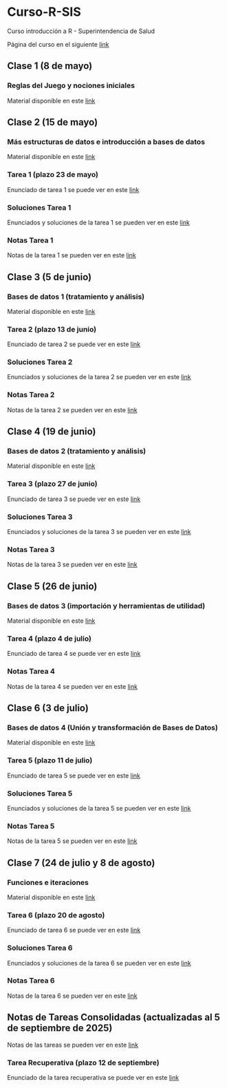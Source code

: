 # Curso-R-SIS
Curso introducción a R - Superintendencia de Salud

Página del curso en el siguiente [link](https://noliverop.github.io/Curso-R-SIS)

## Clase 1 (8 de mayo)
### Reglas del Juego y nociones iniciales
Material disponible en este [link](https://noliverop.github.io/Curso-R-SIS/sesion_1_presentacion.html)

## Clase 2 (15 de mayo)
### Más estructuras de datos e introducción a bases de datos
Material disponible en este [link](https://noliverop.github.io/Curso-R-SIS/sesion_2_presentacion.html)

### Tarea 1 (plazo 23 de mayo)
Enunciado de tarea 1 se puede ver en este [link](https://noliverop.github.io/Curso-R-SIS/tarea_1.html)

### Soluciones Tarea 1 
Enunciados y soluciones de la tarea 1 se pueden ver en este [link](https://noliverop.github.io/Curso-R-SIS/tarea_1_solucion.html)

### Notas Tarea 1 
Notas de la tarea 1 se pueden ver en este [link](https://noliverop.github.io/Curso-R-SIS/notas_tarea_1.html)

## Clase 3 (5 de junio)
### Bases de datos 1 (tratamiento y análisis)
Material disponible en este [link](https://noliverop.github.io/Curso-R-SIS/sesion_3_presentacion.html)

### Tarea 2 (plazo 13 de junio)
Enunciado de tarea 2 se puede ver en este [link](https://noliverop.github.io/Curso-R-SIS/tarea_2_enunciado.html)

### Soluciones Tarea 2 
Enunciados y soluciones de la tarea 2 se pueden ver en este [link](https://noliverop.github.io/Curso-R-SIS/tarea_2_solucion.html)

### Notas Tarea 2
Notas de la tarea 2 se pueden ver en este [link](https://noliverop.github.io/Curso-R-SIS/notas_tarea_2.html)

## Clase 4 (19 de junio)
### Bases de datos 2 (tratamiento y análisis)
Material disponible en este [link](https://noliverop.github.io/Curso-R-SIS/sesion_4_presentacion.html)

### Tarea 3 (plazo 27 de junio)
Enunciado de tarea 3 se puede ver en este [link](https://noliverop.github.io/Curso-R-SIS/tarea_3_enunciado.html)

### Soluciones Tarea 3 
Enunciados y soluciones de la tarea 3 se pueden ver en este [link](https://noliverop.github.io/Curso-R-SIS/tarea_3_solucion.html)

### Notas Tarea 3
Notas de la tarea 3 se pueden ver en este [link](https://noliverop.github.io/Curso-R-SIS/notas_tarea_3.html)

## Clase 5 (26 de junio)
### Bases de datos 3 (importación y herramientas de utilidad)
Material disponible en este [link](https://noliverop.github.io/Curso-R-SIS/sesion_5_presentacion.html)

### Tarea 4 (plazo 4 de julio)
Enunciado de tarea 4 se puede ver en este [link](https://noliverop.github.io/Curso-R-SIS/tarea_4_enunciado.html)

### Notas Tarea 4
Notas de la tarea 4 se pueden ver en este [link](https://noliverop.github.io/Curso-R-SIS/notas_tarea_4.html)

## Clase 6 (3 de julio)
### Bases de datos 4 (Unión y transformación de Bases de Datos)
Material disponible en este [link](https://noliverop.github.io/Curso-R-SIS/sesion_6_presentacion.html)

### Tarea 5 (plazo 11 de julio)
Enunciado de tarea 5 se puede ver en este [link](https://noliverop.github.io/Curso-R-SIS/tarea_5_enunciado.html)

### Soluciones Tarea 5
Enunciados y soluciones de la tarea 5 se pueden ver en este [link](https://noliverop.github.io/Curso-R-SIS/tarea_5_solucion.html)

### Notas Tarea 5
Notas de la tarea 5 se pueden ver en este [link](https://noliverop.github.io/Curso-R-SIS/notas_tarea_5.html)

## Clase 7 (24 de julio y 8 de agosto)
### Funciones e iteraciones
Material disponible en este [link](https://noliverop.github.io/Curso-R-SIS/sesion_7_presentacion.html)

### Tarea 6 (plazo 20 de agosto)
Enunciado de tarea 6 se puede ver en este [link](https://noliverop.github.io/Curso-R-SIS/tarea_6_enunciado.html)

### Soluciones Tarea 6
Enunciados y soluciones de la tarea 6 se pueden ver en este [link](https://noliverop.github.io/Curso-R-SIS/tarea_6_solucion.html)

### Notas Tarea 6
Notas de la tarea 6 se pueden ver en este [link](https://noliverop.github.io/Curso-R-SIS/notas_tarea_6.html)

## Notas de Tareas Consolidadas (actualizadas al 5 de septiembre de 2025)
Notas de las tareas se pueden ver en este [link](https://noliverop.github.io/Curso-R-SIS/consolidado_notas_tareas.html)

### Tarea Recuperativa (plazo 12 de septiembre)
Enunciado de la tarea recuperativa se puede ver en este [link](https://noliverop.github.io/Curso-R-SIS/tarea_recuperativa_enunciado.html)
